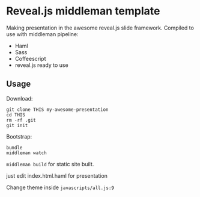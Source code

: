 # Reveal.js middleman template

Making presentation in the awesome reveal.js slide framework.
Compiled to use with middleman pipeline:

* Haml
* Sass
* Coffeescript
* reveal.js ready to use



## Usage


Download:
```
git clone THIS my-awesome-presentation
cd THIS
rm -rf .git
git init
```

Bootstrap:

```
bundle
middleman watch
```

``middleman build`` for static site built.

just edit index.html.haml for presentation

Change theme inside ``javascripts/all.js:9``


